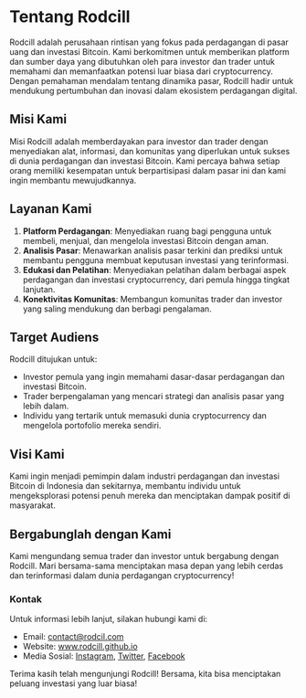 # Tentang Rodcill

Rodcill adalah perusahaan rintisan yang fokus pada perdagangan di pasar uang dan investasi Bitcoin. Kami berkomitmen untuk memberikan platform dan sumber daya yang dibutuhkan oleh para investor dan trader untuk memahami dan memanfaatkan potensi luar biasa dari cryptocurrency. Dengan pemahaman mendalam tentang dinamika pasar, Rodcill hadir untuk mendukung pertumbuhan dan inovasi dalam ekosistem perdagangan digital.

## Misi Kami

Misi Rodcill adalah memberdayakan para investor dan trader dengan menyediakan alat, informasi, dan komunitas yang diperlukan untuk sukses di dunia perdagangan dan investasi Bitcoin. Kami percaya bahwa setiap orang memiliki kesempatan untuk berpartisipasi dalam pasar ini dan kami ingin membantu mewujudkannya.

## Layanan Kami

1. **Platform Perdagangan**: Menyediakan ruang bagi pengguna untuk membeli, menjual, dan mengelola investasi Bitcoin dengan aman.
2. **Analisis Pasar**: Menawarkan analisis pasar terkini dan prediksi untuk membantu pengguna membuat keputusan investasi yang terinformasi.
3. **Edukasi dan Pelatihan**: Menyediakan pelatihan dalam berbagai aspek perdagangan dan investasi cryptocurrency, dari pemula hingga tingkat lanjutan.
4. **Konektivitas Komunitas**: Membangun komunitas trader dan investor yang saling mendukung dan berbagi pengalaman.

## Target Audiens

Rodcill ditujukan untuk:
- Investor pemula yang ingin memahami dasar-dasar perdagangan dan investasi Bitcoin.
- Trader berpengalaman yang mencari strategi dan analisis pasar yang lebih dalam.
- Individu yang tertarik untuk memasuki dunia cryptocurrency dan mengelola portofolio mereka sendiri.

## Visi Kami

Kami ingin menjadi pemimpin dalam industri perdagangan dan investasi Bitcoin di Indonesia dan sekitarnya, membantu individu untuk mengeksplorasi potensi penuh mereka dan menciptakan dampak positif di masyarakat.

## Bergabunglah dengan Kami

Kami mengundang semua trader dan investor untuk bergabung dengan Rodcill. Mari bersama-sama menciptakan masa depan yang lebih cerdas dan terinformasi dalam dunia perdagangan cryptocurrency!

### Kontak

Untuk informasi lebih lanjut, silakan hubungi kami di:
- Email: contact@rodcil.com
- Website: www.rodcill.github.io
- Media Sosial: [Instagram](https://instagram.com/rodcill), [Twitter](https://twitter.com/rodcill), [Facebook](https://facebook.com/rodcill)

Terima kasih telah mengunjungi Rodcill! Bersama, kita bisa menciptakan peluang investasi yang luar biasa!

